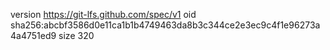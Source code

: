 version https://git-lfs.github.com/spec/v1
oid sha256:abcbf3586d0e11ca1b1b4749463da8b3c344ce2e3ec9c4f1e96273a4a4751ed9
size 320

